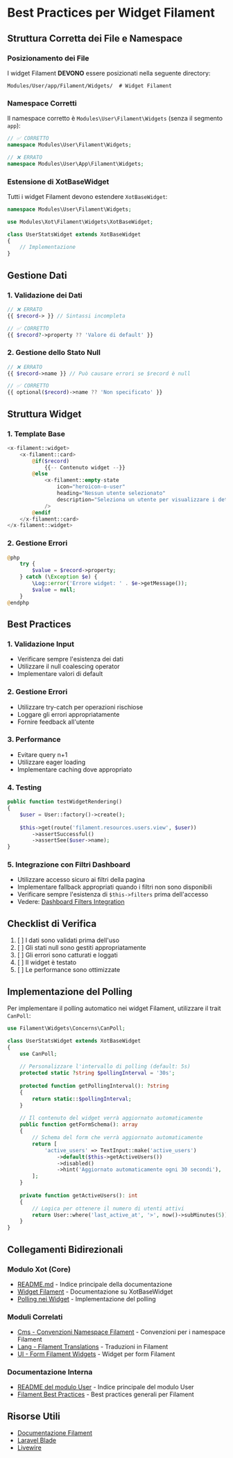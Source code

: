 # Best Practices per Widget Filament

## Struttura Corretta dei File e Namespace

### Posizionamento dei File

I widget Filament **DEVONO** essere posizionati nella seguente directory:

```
Modules/User/app/Filament/Widgets/  # Widget Filament
```

### Namespace Corretti

Il namespace corretto è `Modules\User\Filament\Widgets` (senza il segmento `app`):

```php
// ✅ CORRETTO
namespace Modules\User\Filament\Widgets;

// ❌ ERRATO
namespace Modules\User\App\Filament\Widgets;
```

### Estensione di XotBaseWidget

Tutti i widget Filament devono estendere `XotBaseWidget`:

```php
namespace Modules\User\Filament\Widgets;

use Modules\Xot\Filament\Widgets\XotBaseWidget;

class UserStatsWidget extends XotBaseWidget
{
    // Implementazione
}
```

## Gestione Dati

### 1. Validazione dei Dati
```php
// ❌ ERRATO
{{ $record-> }} // Sintassi incompleta

// ✅ CORRETTO
{{ $record?->property ?? 'Valore di default' }}
```

### 2. Gestione dello Stato Null
```php
// ❌ ERRATO
{{ $record->name }} // Può causare errori se $record è null

// ✅ CORRETTO
{{ optional($record)->name ?? 'Non specificato' }}
```

## Struttura Widget

### 1. Template Base
```php
<x-filament::widget>
    <x-filament::card>
        @if($record)
            {{-- Contenuto widget --}}
        @else
            <x-filament::empty-state
                icon="heroicon-o-user"
                heading="Nessun utente selezionato"
                description="Seleziona un utente per visualizzare i dettagli"
            />
        @endif
    </x-filament::card>
</x-filament::widget>
```

### 2. Gestione Errori
```php
@php
    try {
        $value = $record->property;
    } catch (\Exception $e) {
        \Log::error('Errore widget: ' . $e->getMessage());
        $value = null;
    }
@endphp
```

## Best Practices

### 1. Validazione Input
- Verificare sempre l'esistenza dei dati
- Utilizzare il null coalescing operator
- Implementare valori di default

### 2. Gestione Errori
- Utilizzare try-catch per operazioni rischiose
- Loggare gli errori appropriatamente
- Fornire feedback all'utente

### 3. Performance
- Evitare query n+1
- Utilizzare eager loading
- Implementare caching dove appropriato

### 4. Testing
```php
public function testWidgetRendering()
{
    $user = User::factory()->create();
    
    $this->get(route('filament.resources.users.view', $user))
        ->assertSuccessful()
        ->assertSee($user->name);
}
```

### 5. Integrazione con Filtri Dashboard
- Utilizzare accesso sicuro ai filtri della pagina
- Implementare fallback appropriati quando i filtri non sono disponibili
- Verificare sempre l'esistenza di `$this->filters` prima dell'accesso
- Vedere: [Dashboard Filters Integration](../filament/widgets/dashboard-filters-integration.md)

## Checklist di Verifica

1. [ ] I dati sono validati prima dell'uso
2. [ ] Gli stati null sono gestiti appropriatamente
3. [ ] Gli errori sono catturati e loggati
4. [ ] Il widget è testato
5. [ ] Le performance sono ottimizzate

## Implementazione del Polling

Per implementare il polling automatico nei widget Filament, utilizzare il trait `CanPoll`:

```php
use Filament\Widgets\Concerns\CanPoll;

class UserStatsWidget extends XotBaseWidget
{
    use CanPoll;
    
    // Personalizzare l'intervallo di polling (default: 5s)
    protected static ?string $pollingInterval = '30s';
    
    protected function getPollingInterval(): ?string
    {
        return static::$pollingInterval;
    }
    
    // Il contenuto del widget verrà aggiornato automaticamente
    public function getFormSchema(): array
    {
        // Schema del form che verrà aggiornato automaticamente
        return [
            'active_users' => TextInput::make('active_users')
                ->default($this->getActiveUsers())
                ->disabled()
                ->hint('Aggiornato automaticamente ogni 30 secondi'),
        ];
    }
    
    private function getActiveUsers(): int
    {
        // Logica per ottenere il numero di utenti attivi
        return User::where('last_active_at', '>', now()->subMinutes(5))->count();
    }
}
```

## Collegamenti Bidirezionali

### Modulo Xot (Core)
- [README.md](../../../Xot/docs/README.md) - Indice principale della documentazione
- [Widget Filament](../../../Xot/docs/filament/widgets/xot-base-widget.md) - Documentazione su XotBaseWidget
- [Polling nei Widget](../../../Xot/docs/filament/widgets/FILAMENT_WIDGETS_POLLING.md) - Implementazione del polling

### Moduli Correlati
- [Cms - Convenzioni Namespace Filament](../../../Cms/docs/convenzioni-namespace-filament.md) - Convenzioni per i namespace Filament
- [Lang - Filament Translations](../../../Lang/docs/filament-translations.md) - Traduzioni in Filament
- [UI - Form Filament Widgets](../../../UI/docs/form_filament_widgets.md) - Widget per form Filament

### Documentazione Interna
- [README del modulo User](../README.md) - Indice principale del modulo User
- [Filament Best Practices](../FILAMENT_BEST_PRACTICES.md) - Best practices generali per Filament

## Risorse Utili
- [Documentazione Filament](https://filamentphp.com/docs)
- [Laravel Blade](https://laravel.com/docs/blade)
- [Livewire](https://livewire.laravel.com/docs) 
